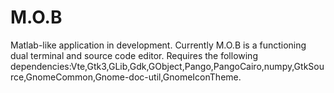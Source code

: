 # M.O.B
Matlab-like application in development.  Currently M.O.B is a functioning dual terminal and source code editor.  Requires the following dependencies:Vte,Gtk3,GLib,Gdk,GObject,Pango,PangoCairo,numpy,GtkSource,GnomeCommon,Gnome-doc-util,GnomeIconTheme.
